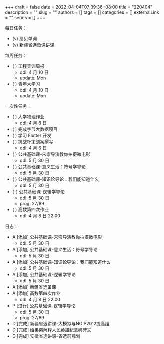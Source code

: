 +++ 
draft = false
date = 2022-04-04T07:39:36+08:00
title = "220404"
description = ""
slug = ""
authors = []
tags = []
categories = []
externalLink = ""
series = []
+++

每日任务：
- (v) 扇贝单词
- (v) 新疆省选备课讲课

每周任务：
- ( ) 工程实训周报
    - ddl: 4 月 10 日
    - update: Mon
- ( ) 青年大学习
    - ddl: 4 月 10 日
    - update: Mon

一次性任务：
- ( ) 大学物理作业
    - ddl: 4 月 8 日
- ( ) 完成字节大数据项目
- ( ) 学习 Flutter 开发
- ( ) 挑战杯策划案撰写
    - ddl: 4 月 6 日 
- ( ) 公共基础课-宋崇导演教你拍摄微电影
    - ddl: 5 月 30 日
- ( ) 公共基础课-意义生活：符号学导论
    - ddl: 5 月 30 日
- ( ) 公共基础课-知识论导论：我们能知道什么
    - ddl: 5 月 30 日
- (-) 公共基础课-逻辑学导论
    - ddl: 5 月 30 日
    - prog: 27/89
- ( ) 高数第四次作业
    - ddl: 4 月 8 日 22:00

日志：
- A [添加] 公共基础课-宋崇导演教你拍摄微电影
    - ddl: 5 月 30 日
- A [添加] 公共基础课-意义生活：符号学导论
    - ddl: 5 月 30 日
- A [添加] 公共基础课-知识论导论：我们能知道什么
    - ddl: 5 月 30 日
- A [添加] 公共基础课-逻辑学导论
    - ddl: 5 月 30 日
- A [添加] 新疆省选备课
- A [添加] 高数第四次作业
    - ddl: 4 月 8 日 22:00
- P [进行] 公共基础课-逻辑学导论
    - ddl: 5 月 30 日
    - prog: 27/89
- D [完成] 新疆省选讲课-大模拟与NOIP2012提高组
- D [完成] 给弟弟解释人民英雄纪念碑碑文
- D [完成] 安徽省选讲课-省选前规划